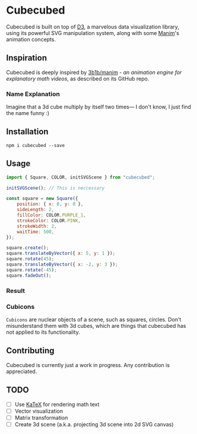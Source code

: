 # Cubecubed

Cubecubed is built on top of [D3](https://github.com/d3/d3), a marvelous data visualization library, using its powerful SVG manipulation system, along with some [Manim](https://github.com/d3/d3)'s animation concepts.

## Inspiration

Cubecubed is deeply inspired by [3b1b/manim](https://github.com/3b1b/manim) - _an animation engine for explanatory math videos_, as described on its GitHub repo.

### Name Explanation

Imagine that a 3d cube multiply by itself two times— I don't know, I just find the name funny :)

## Installation

`npm i cubecubed --save`

## Usage

```js
import { Square, COLOR, initSVGScene } from "cubecubed";

initSVGScene(); // This is neccessary

const square = new Square({
    position: { x: 0, y: 0 },
    sideLength: 2,
    fillColor: COLOR.PURPLE_1,
    strokeColor: COLOR.PINK,
    strokeWidth: 2,
    waitTime: 500,
});

square.create();
square.translateByVector({ x: 5, y: 1 });
square.rotate(45);
square.translateByVector({ x: -2, y: 3 });
square.rotate(-45);
square.fadeOut();
```

### Result

### Cubicons

`Cubicons` are nuclear objects of a scene, such as squares, circles. Don't misunderstand them with 3d cubes, which are things that cubecubed has not applied to its functionality.

## Contributing

Cubecubed is currently just a work in progress. Any contribution is appreciated.

## TODO

-   [ ] Use [KaTeX](https://github.com/KaTeX/KaTeX) for rendering math text
-   [ ] Vector visualization
-   [ ] Matrix transformation
-   [ ] Create 3d scene (a.k.a. projecting 3d scene into 2d SVG canvas)
